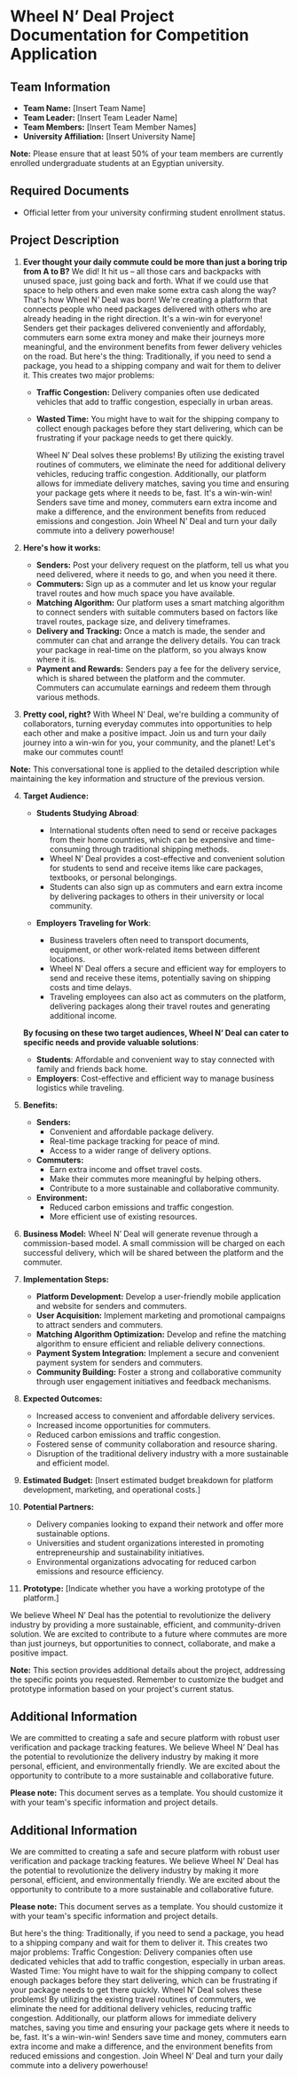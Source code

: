 # Wheel N’ Deal Project Documentation for Competition Application

## Team Information

- **Team Name:** [Insert Team Name]
- **Team Leader:** [Insert Team Leader Name]
- **Team Members:** [Insert Team Member Names]
- **University Affiliation:** [Insert University Name]

**Note:** Please ensure that at least 50% of your team members are currently enrolled undergraduate students at an Egyptian university.

## Required Documents

- Official letter from your university confirming student enrollment status.

## Project Description

1. **Ever thought your daily commute could be more than just a boring trip from A to B?** We did! It hit us – all those cars and backpacks with unused space, just going back and forth. What if we could use that space to help others and even make some extra cash along the way? That's how Wheel N’ Deal was born! We're creating a platform that connects people who need packages delivered with others who are already heading in the right direction. It's a win-win for everyone! Senders get their packages delivered conveniently and affordably, commuters earn some extra money and make their journeys more meaningful, and the environment benefits from fewer delivery vehicles on the road.
   But here's the thing:
   Traditionally, if you need to send a package, you head to a shipping company and wait for them to deliver it. This creates two major problems:

   - **Traffic Congestion:** Delivery companies often use dedicated vehicles that add to traffic congestion, especially in urban areas.
   - **Wasted Time:** You might have to wait for the shipping company to collect enough packages before they start delivering, which can be frustrating if your package needs to get there quickly.

     Wheel N’ Deal solves these problems!
     By utilizing the existing travel routines of commuters, we eliminate the need for additional delivery vehicles, reducing traffic congestion. Additionally, our platform allows for immediate delivery matches, saving you time and ensuring your package gets where it needs to be, fast.
     It's a win-win-win! Senders save time and money, commuters earn extra income and make a difference, and the environment benefits from reduced emissions and congestion.
     Join Wheel N’ Deal and turn your daily commute into a delivery powerhouse!

2. **Here's how it works:**

   - **Senders:** Post your delivery request on the platform, tell us what you need delivered, where it needs to go, and when you need it there.
   - **Commuters:** Sign up as a commuter and let us know your regular travel routes and how much space you have available.
   - **Matching Algorithm:** Our platform uses a smart matching algorithm to connect senders with suitable commuters based on factors like travel routes, package size, and delivery timeframes.
   - **Delivery and Tracking:** Once a match is made, the sender and commuter can chat and arrange the delivery details. You can track your package in real-time on the platform, so you always know where it is.
   - **Payment and Rewards:** Senders pay a fee for the delivery service, which is shared between the platform and the commuter. Commuters can accumulate earnings and redeem them through various methods.

3. **Pretty cool, right?** With Wheel N’ Deal, we're building a community of collaborators, turning everyday commutes into opportunities to help each other and make a positive impact. Join us and turn your daily journey into a win-win for you, your community, and the planet! Let's make our commutes count!

**Note:** This conversational tone is applied to the detailed description while maintaining the key information and structure of the previous version.

4. **Target Audience:**

   - **Students Studying Abroad**:

     - International students often need to send or receive packages from their home countries, which can be expensive and time-consuming through traditional shipping methods.
     - Wheel N’ Deal provides a cost-effective and convenient solution for students to send and receive items like care packages, textbooks, or personal belongings.
     - Students can also sign up as commuters and earn extra income by delivering packages to others in their university or local community.

   - **Employers Traveling for Work**:

     - Business travelers often need to transport documents, equipment, or other work-related items between different locations.
     - Wheel N’ Deal offers a secure and efficient way for employers to send and receive these items, potentially saving on shipping costs and time delays.
     - Traveling employees can also act as commuters on the platform, delivering packages along their travel routes and generating additional income.

   **By focusing on these two target audiences, Wheel N’ Deal can cater to specific needs and provide valuable solutions**:

   - **Students**: Affordable and convenient way to stay connected with family and friends back home.
   - **Employers**: Cost-effective and efficient way to manage business logistics while traveling.

5. **Benefits:**

   - **Senders:**
     - Convenient and affordable package delivery.
     - Real-time package tracking for peace of mind.
     - Access to a wider range of delivery options.
   - **Commuters:**
     - Earn extra income and offset travel costs.
     - Make their commutes more meaningful by helping others.
     - Contribute to a more sustainable and collaborative community.
   - **Environment:**
     - Reduced carbon emissions and traffic congestion.
     - More efficient use of existing resources.

6. **Business Model:** Wheel N’ Deal will generate revenue through a commission-based model. A small commission will be charged on each successful delivery, which will be shared between the platform and the commuter.

7. **Implementation Steps:**

   - **Platform Development:** Develop a user-friendly mobile application and website for senders and commuters.
   - **User Acquisition:** Implement marketing and promotional campaigns to attract senders and commuters.
   - **Matching Algorithm Optimization:** Develop and refine the matching algorithm to ensure efficient and reliable delivery connections.
   - **Payment System Integration:** Implement a secure and convenient payment system for senders and commuters.
   - **Community Building:** Foster a strong and collaborative community through user engagement initiatives and feedback mechanisms.

8. **Expected Outcomes:**

   - Increased access to convenient and affordable delivery services.
   - Increased income opportunities for commuters.
   - Reduced carbon emissions and traffic congestion.
   - Fostered sense of community collaboration and resource sharing.
   - Disruption of the traditional delivery industry with a more sustainable and efficient model.

9. **Estimated Budget:** [Insert estimated budget breakdown for platform development, marketing, and operational costs.]

10. **Potential Partners:**

    - Delivery companies looking to expand their network and offer more sustainable options.
    - Universities and student organizations interested in promoting entrepreneurship and sustainability initiatives.
    - Environmental organizations advocating for reduced carbon emissions and resource efficiency.

11. **Prototype:** [Indicate whether you have a working prototype of the platform.]

We believe Wheel N’ Deal has the potential to revolutionize the delivery industry by providing a more sustainable, efficient, and community-driven solution. We are excited to contribute to a future where commutes are more than just journeys, but opportunities to connect, collaborate, and make a positive impact.

**Note:** This section provides additional details about the project, addressing the specific points you requested. Remember to customize the budget and prototype information based on your project's current status.

## Additional Information

We are committed to creating a safe and secure platform with robust user verification and package tracking features. We believe Wheel N’ Deal has the potential to revolutionize the delivery industry by making it more personal, efficient, and environmentally friendly. We are excited about the opportunity to contribute to a more sustainable and collaborative future.

**Please note:** This document serves as a template. You should customize it with your team's specific information and project details.

## Additional Information

We are committed to creating a safe and secure platform with robust user verification and package tracking features. We believe Wheel N’ Deal has the potential to revolutionize the delivery industry by making it more personal, efficient, and environmentally friendly. We are excited about the opportunity to contribute to a more sustainable and collaborative future.

**Please note:** This document serves as a template. You should customize it with your team's specific information and project details.

But here's the thing:
Traditionally, if you need to send a package, you head to a shipping company and wait for them to deliver it. This creates two major problems:
Traffic Congestion: Delivery companies often use dedicated vehicles that add to traffic congestion, especially in urban areas.
Wasted Time: You might have to wait for the shipping company to collect enough packages before they start delivering, which can be frustrating if your package needs to get there quickly.
Wheel N’ Deal solves these problems!
By utilizing the existing travel routines of commuters, we eliminate the need for additional delivery vehicles, reducing traffic congestion. Additionally, our platform allows for immediate delivery matches, saving you time and ensuring your package gets where it needs to be, fast.
It's a win-win-win! Senders save time and money, commuters earn extra income and make a difference, and the environment benefits from reduced emissions and congestion.
Join Wheel N’ Deal and turn your daily commute into a delivery powerhouse!
